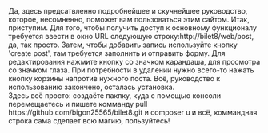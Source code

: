 <!DOCTYPE html>
<html lang="en">
<head>
    <meta charset="UTF-8">
    <title>Title</title>
</head>
<body>
Да, здесь предсатвленно подробнейшее и скучнейшее руководство, которое, несомненно, поможет вам пользоваться этим сайтом. Итак, приступим. Для того, чтобы получить доступ к основному функционалу требуется ввести в окно URL следующую строку:http://bilet8/web/post, да, так просто. Затем, чтобы добавить запись используйте кнопку 'create post', там требуется заполнить и отправить форму. Для редактирования нажмите кнопку со значком карандаша, для просмотра со значком глаза. При потребности в удалении нужно всего-то нажать кнопку корзины напротив нужного поста. Всё, руководство к использованию закончено, осталась установка.<br>
Здесь всё просто: создаёте пакпку, куда с помощью консоли перемещаетесь и пишете комманду pull https://github.com/bigon25565/bilet8.git и composer u и всё, коммандная строка сама сделает всю магию, пользуйтесь!
</body>
</html>
